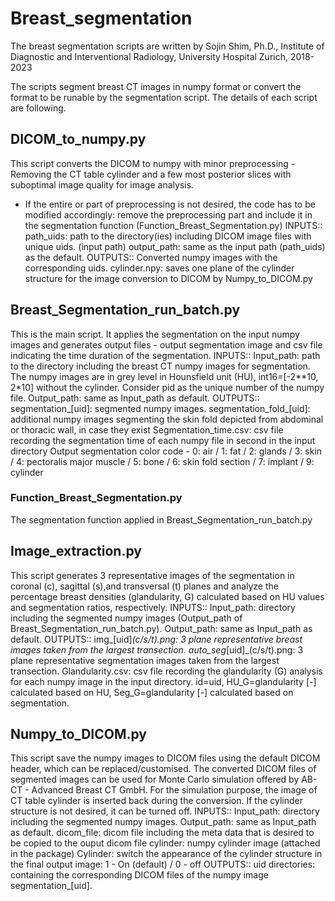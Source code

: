 # Breast_segmentation
The breast segmentation scripts are written by Sojin Shim, Ph.D., Institute of Diagnostic and Interventional Radiology, University Hospital Zurich, 2018-2023

The scripts segment breast CT images in numpy format or convert the format to be runable by the segmentation script. The details of each script are following.

## DICOM_to_numpy.py
This script converts the DICOM to numpy with minor preprocessing - Removing the CT table cylinder and a few most posterior slices with suboptimal image quality for image analysis.
* If the entire or part of preprocessing is not desired, the code has to be modified accordingly: remove the preprocessing part and include it in the segmentation function (Function_Breast_Segmentation.py)
INPUTS::
path_uids: path to the directory(ies) including DICOM image files with unique uids. (input path)
output_path: same as the input path (path_uids) as the default.
OUTPUTS::
Converted numpy images with the corresponding uids.
cylinder.npy: saves one plane of the cylinder structure for the image conversion to DICOM by Numpy_to_DICOM.py

## Breast_Segmentation_run_batch.py
This is the main script. It applies the segmentation on the input numpy images and generates output files - output segmentation image and csv file indicating the time duration of the segmentation.
INPUTS::
Input_path: path to the directory including the breast CT numpy images for segmentation.
	The numpy images are in grey level in Hounsfield unit (HU), int16=[-2**10, 2*10] without the cylinder.
	Consider pid as the unique number of the numpy file. 
Output_path: same as Input_path as default.
OUTPUTS::
	segmentation_[uid]: segmented numpy images.
	segmentation_fold_[uid]: additional numpy images segmenting the skin fold depicted from abdominal or thoracic wall, in case they exist
	Segmentation_time.csv: csv file recording the segmentation time of each numpy file in second in the input directory
	Output segmentation color code - 0: air / 1: fat / 2: glands / 3: skin / 4: pectoralis major muscle / 5: bone / 6: skin fold section / 7: implant / 9: cylinder

### Function_Breast_Segmentation.py
The segmentation function applied in Breast_Segmentation_run_batch.py

## Image_extraction.py
This script generates 3 representative images of the segmentation in coronal (c), sagittal (s),and transversal (t) planes and analyze the percentage breast densities (glandularity, G) calculated based on HU values and segmentation ratios, respectively.
INPUTS::
Input_path: directory including the segmented numpy images (Output_path of Breast_Segmentation_run_batch.py).
Output_path: same as Input_path as default.
OUTPUTS::
img_[uid]_(c/s/t).png: 3 plane representative breast images taken from the largest transection.
auto_seg_[uid]_(c/s/t).png: 3 plane representative segmentation images taken from the largest transection.
Glandularity.csv: csv file recording the glandularity (G) analysis for each numpy image in the input directory.
id=uid, HU_G=glandularity [-] calculated based on HU, Seg_G=glandularity [-] calculated based on segmentation.

## Numpy_to_DICOM.py
This script save the numpy images to DICOM files using the default DICOM header, which can be replaced/customised. The converted DICOM files of segmented images can be used for Monte Carlo simulation offered by AB-CT - Advanced Breast CT GmbH. For the simulation purpose, the image of CT table cylinder is inserted back during the conversion. If the cylinder structure is not desired, it can be turned off.
INPUTS::
Input_path: directory including the segmented numpy images.
Output_path: same as Input_path as default.
dicom_file: dicom file including the meta data that is desired to be copied to the ouput dicom file
cylinder: numpy cylinder image (attached in the package)
Cylinder: switch the appearance of the cylinder structure in the final output image: 1 - On (default) / 0 - off
OUTPUTS::
uid directories: containing the corresponding DICOM files of the numpy image segmentation_[uid].
